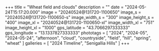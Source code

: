 +++
title = "Wheat field and clouds"
description = ""
date = "2024-05-24T15:17:20.000"
image = "20240524@131720-1100650"
image_s = "20240524@131720-1100650-s"
image_width_s = "300"
image_height_s = "400"
image_xl = "20240524@131720-1100650-xl"
image_width_xl = "751"
image_height_xl = "1000"
gps_latitude = "43.7066297333333"
gps_longitude = "13.1337827333333"
phototags = [ "2024", "2024-05", "2024-05-24", "afternoon", "cloud", "countryside", "field", "hill", "spring", "wheat" ]
galleries = [ "2024 Timeline", "Senigallia Hills" ]
+++
